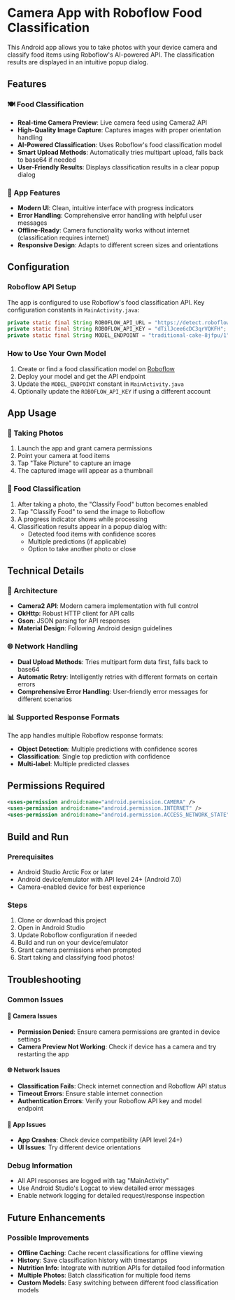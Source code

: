 # Camera App with Roboflow Food Classification

This Android app allows you to take photos with your device camera and classify food items using Roboflow's AI-powered API. The classification results are displayed in an intuitive popup dialog.

## Features

### 🍽️ Food Classification
- **Real-time Camera Preview**: Live camera feed using Camera2 API
- **High-Quality Image Capture**: Captures images with proper orientation handling
- **AI-Powered Classification**: Uses Roboflow's food classification model
- **Smart Upload Methods**: Automatically tries multipart upload, falls back to base64 if needed
- **User-Friendly Results**: Displays classification results in a clear popup dialog

### 📱 App Features
- **Modern UI**: Clean, intuitive interface with progress indicators
- **Error Handling**: Comprehensive error handling with helpful user messages
- **Offline-Ready**: Camera functionality works without internet (classification requires internet)
- **Responsive Design**: Adapts to different screen sizes and orientations

## Configuration

### Roboflow API Setup
The app is configured to use Roboflow's food classification API. Key configuration constants in `MainActivity.java`:

```java
private static final String ROBOFLOW_API_URL = "https://detect.roboflow.com";
private static final String ROBOFLOW_API_KEY = "dTilJcee6cDC3qrVQKFH";
private static final String MODEL_ENDPOINT = "traditional-cake-8jfpu/1";
```

### How to Use Your Own Model
1. Create or find a food classification model on [Roboflow](https://roboflow.com)
2. Deploy your model and get the API endpoint
3. Update the `MODEL_ENDPOINT` constant in `MainActivity.java`
4. Optionally update the `ROBOFLOW_API_KEY` if using a different account

## App Usage

### 📸 Taking Photos
1. Launch the app and grant camera permissions
2. Point your camera at food items
3. Tap "Take Picture" to capture an image
4. The captured image will appear as a thumbnail

### 🤖 Food Classification
1. After taking a photo, the "Classify Food" button becomes enabled
2. Tap "Classify Food" to send the image to Roboflow
3. A progress indicator shows while processing
4. Classification results appear in a popup dialog with:
   - Detected food items with confidence scores
   - Multiple predictions (if applicable)
   - Option to take another photo or close

## Technical Details

### 🔧 Architecture
- **Camera2 API**: Modern camera implementation with full control
- **OkHttp**: Robust HTTP client for API calls
- **Gson**: JSON parsing for API responses
- **Material Design**: Following Android design guidelines

### 🌐 Network Handling
- **Dual Upload Methods**: Tries multipart form data first, falls back to base64
- **Automatic Retry**: Intelligently retries with different formats on certain errors
- **Comprehensive Error Handling**: User-friendly error messages for different scenarios

### 📊 Supported Response Formats
The app handles multiple Roboflow response formats:
- **Object Detection**: Multiple predictions with confidence scores
- **Classification**: Single top prediction with confidence
- **Multi-label**: Multiple predicted classes

## Permissions Required

```xml
<uses-permission android:name="android.permission.CAMERA" />
<uses-permission android:name="android.permission.INTERNET" />
<uses-permission android:name="android.permission.ACCESS_NETWORK_STATE" />
```

## Build and Run

### Prerequisites
- Android Studio Arctic Fox or later
- Android device/emulator with API level 24+ (Android 7.0)
- Camera-enabled device for best experience

### Steps
1. Clone or download this project
2. Open in Android Studio
3. Update Roboflow configuration if needed
4. Build and run on your device/emulator
5. Grant camera permissions when prompted
6. Start taking and classifying food photos!

## Troubleshooting

### Common Issues

#### 🔧 Camera Issues
- **Permission Denied**: Ensure camera permissions are granted in device settings
- **Camera Preview Not Working**: Check if device has a camera and try restarting the app

#### 🌐 Network Issues
- **Classification Fails**: Check internet connection and Roboflow API status
- **Timeout Errors**: Ensure stable internet connection
- **Authentication Errors**: Verify your Roboflow API key and model endpoint

#### 📱 App Issues
- **App Crashes**: Check device compatibility (API level 24+)
- **UI Issues**: Try different device orientations

### Debug Information
- All API responses are logged with tag "MainActivity"
- Use Android Studio's Logcat to view detailed error messages
- Enable network logging for detailed request/response inspection

## Future Enhancements

### Possible Improvements
- **Offline Caching**: Cache recent classifications for offline viewing
- **History**: Save classification history with timestamps
- **Nutrition Info**: Integrate with nutrition APIs for detailed food information
- **Multiple Photos**: Batch classification for multiple food items
- **Custom Models**: Easy switching between different food classification models
